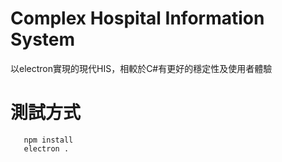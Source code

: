 # Complex Hospital Information System
以electron實現的現代HIS，相較於C#有更好的穩定性及使用者體驗
# 測試方式
 ```
    npm install
    electron .
 ```